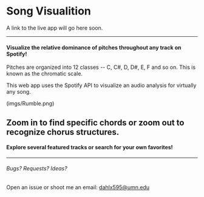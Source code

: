 # Song Visualition

A link to the live app will go here soon.

------------

#### Visualize the relative dominance of pitches throughout any track on Spotify!
Pitches are organized into 12 classes -- C, C#, D, D#, E, F and so on. 
This is known as the chromatic scale.

This web app uses the Spotify API to visualize an audio analysis for virtually any song.

(imgs/Rumble.png)

Zoom in to find specific chords or zoom out to recognize chorus structures.
------------

#### Explore several featured tracks or search for your own favorites!

------------
###### Bugs? Requests? Ideas?  
Open an issue or shoot me an email: dahlx595@umn.edu

